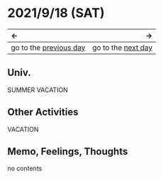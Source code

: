 # 2021/9/18 (SAT)
|←|→|
|:---|---:|
go to the [previous day](./17th.md) | go to the [next day](./19th.md)

## Univ.
SUMMER VACATION

## Other Activities
VACATION

## Memo, Feelings, Thoughts
no contents
